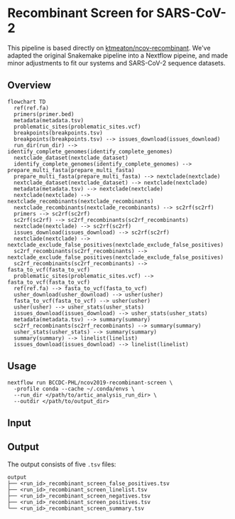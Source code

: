 # Recombinant Screen for SARS-CoV-2

This pipeline is based directly on [ktmeaton/ncov-recombinant](https://github.com/ktmeaton/ncov-recombinant).
We've adapted the original Snakemake pipeline into a Nextflow pipeine, and made minor adjustments to fit our
systems and SARS-CoV-2 sequence datasets.

## Overview

```mermaid
flowchart TD
  ref(ref.fa)
  primers(primer.bed)
  metadata(metadata.tsv)
  problematic_sites(problematic_sites.vcf)
  breakpoints(breakpoints.tsv)
  breakpoints(breakpoints.tsv) --> issues_download(issues_download)
  run_dir(run_dir) --> identify_complete_genomes(identify_complete_genomes)
  nextclade_dataset(nextclade_dataset)
  identify_complete_genomes(identify_complete_genomes) --> prepare_multi_fasta(prepare_multi_fasta)
  prepare_multi_fasta(prepare_multi_fasta) --> nextclade(nextclade)
  nextclade_dataset(nextclade_dataset) --> nextclade(nextclade)
  metadata(metadata.tsv) --> nextclade(nextclade)
  nextclade(nextclade) --> nextclade_recombinants(nextclade_recombinants)
  nextclade_recombinants(nextclade_recombinants) --> sc2rf(sc2rf)
  primers --> sc2rf(sc2rf)
  sc2rf(sc2rf) --> sc2rf_recombinants(sc2rf_recombinants)
  nextclade(nextclade) --> sc2rf(sc2rf)
  issues_download(issues_download) --> sc2rf(sc2rf)
  nextclade(nextclade) --> nextclade_exclude_false_positives(nextclade_exclude_false_positives)
  sc2rf_recombinants(sc2rf_recombinants) --> nextclade_exclude_false_positives(nextclade_exclude_false_positives)
  sc2rf_recombinants(sc2rf_recombinants) --> fasta_to_vcf(fasta_to_vcf)
  problematic_sites(problematic_sites.vcf) --> fasta_to_vcf(fasta_to_vcf)
  ref(ref.fa) --> fasta_to_vcf(fasta_to_vcf)
  usher_download(usher_download) --> usher(usher)
  fasta_to_vcf(fasta_to_vcf) --> usher(usher)
  usher(usher) --> usher_stats(usher_stats)
  issues_download(issues_download) --> usher_stats(usher_stats)
  metadata(metadata.tsv) --> summary(summary)
  sc2rf_recombinants(sc2rf_recombinants) --> summary(summary)
  usher_stats(usher_stats) --> summary(summary)
  summary(summary) --> linelist(linelist)
  issues_download(issues_download) --> linelist(linelist)
```


## Usage

```
nextflow run BCCDC-PHL/ncov2019-recombinant-screen \
  -profile conda --cache ~/.conda/envs \
  --run_dir </path/to/artic_analysis_run_dir> \
  --outdir </path/to/output_dir>
```

## Input

## Output
The output consists of five `.tsv` files:

```
output
├── <run_id>_recombinant_screen_false_positives.tsv
├── <run_id>_recombinant_screen_linelist.tsv
├── <run_id>_recombinant_screen_negatives.tsv
├── <run_id>_recombinant_screen_positives.tsv
└── <run_id>_recombinant_screen_summary.tsv
```